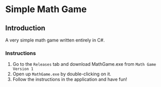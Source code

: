 ﻿# Simple Math Game

## Introduction
A very simple math game written entirely in C#. 

### Instructions
1. Go to the `Releases` tab and download MathGame.exe from `Math Game Version 1`
2. Open up `MathGame.exe` by double-clicking on it.
3. Follow the instructions in the application and have fun!
